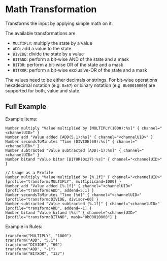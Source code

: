 # Math Transformation

Transforms the input by applying simple math on it.

The available transformations are 

- `MULTIPLY`: multiply the state by a value
- `ADD`: add a value to the state
- `DIVIDE`: divide the state by a value
- `BITAND`: perform a bit-wise AND of the state and a mask
- `BITOR`: perform a bit-wise OR of the state and a mask
- `BITXOR`: perform a bit-wise exclusive-OR of the state and a mask

The values need to be either decimals or strings.
For bit-wise operations hexadecimal notation (e.g. `0x67`) or binary notation (e.g. `0b00010000`) are supported for both, value and state.

## Full Example

Example Items:

```
Number multiply "Value multiplied by [MULTIPLY(1000):%s]" { channel="<channelUID>" }
Number add "Value added [ADD(5.1):%s]" { channel="<channelUID>" }
Number secondsToMinutes "Time [DIVIDE(60):%s]" { channel="<channelUID>" }
Number subtracted "Value subtracted [ADD(-1):%s]" { channel="<channelUID>" }
Number bitand "Value bitor [BITOR(0x27):%s]" { channel="<channelUID>" }

// Usage as a Profile
Number multiply "Value multiplied by [%.1f]" { channel="<channelUID>" [profile="transform:MULTIPLY", multiplicand=1000] }
Number add "Value added [%.1f]" { channel="<channelUID>" [profile="transform:ADD", addend=5.1] }
Number secondsToMinutes "Time [%d]" { channel="<channelUID>" [profile="transform:DIVIDE, divisor=60] }
Number subtracted "Value subtracted [%.1f]" { channel="<channelUID>" [profile="transform:ADD", addend=-1] }
Number bitand "Value bitand [%s]" { channel="<channelUID>" [profile="transform:BITAND", mask="0b00010000"] }
```

Example in Rules:

```
transform("MULTIPLY", "1000")
transform("ADD", "5.1")
transform("DIVIDE", "60")
transform("ADD", "-1")
transform("BITXOR", "127")
```
